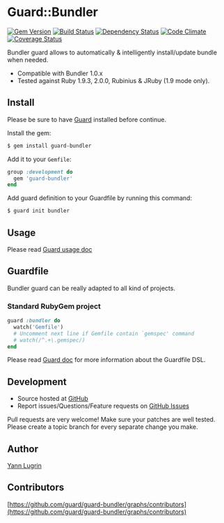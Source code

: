# Guard::Bundler

[![Gem Version](https://badge.fury.io/rb/guard-bundler.png)](http://badge.fury.io/rb/guard-bundler) [![Build Status](https://travis-ci.org/guard/guard-bundler.png?branch=master)](https://travis-ci.org/guard/guard-bundler) [![Dependency Status](https://gemnasium.com/guard/guard-bundler.png)](https://gemnasium.com/guard/guard-bundler) [![Code Climate](https://codeclimate.com/github/guard/guard-bundler.png)](https://codeclimate.com/github/guard/guard-bundler) [![Coverage Status](https://coveralls.io/repos/guard/guard-bundler/badge.png?branch=master)](https://coveralls.io/r/guard/guard-bundler)

Bundler guard allows to automatically & intelligently install/update bundle when needed.

* Compatible with Bundler 1.0.x
* Tested against Ruby 1.9.3, 2.0.0, Rubinius & JRuby (1.9 mode only).

## Install

Please be sure to have [Guard](https://github.com/guard/guard) installed before continue.

Install the gem:

```bash
$ gem install guard-bundler
```

Add it to your `Gemfile`:

```ruby
group :development do
  gem 'guard-bundler'
end
```

Add guard definition to your Guardfile by running this command:

```bash
$ guard init bundler
```

## Usage

Please read [Guard usage doc](https://github.com/guard/guard#readme)

## Guardfile

Bundler guard can be really adapted to all kind of projects.

### Standard RubyGem project

```ruby
guard :bundler do
  watch('Gemfile')
  # Uncomment next line if Gemfile contain `gemspec' command
  # watch(/^.+\.gemspec/)
end
```

Please read [Guard doc](https://github.com/guard/guard#readme) for more information about the Guardfile DSL.

## Development

* Source hosted at [GitHub](https://github.com/guard/guard-bundler)
* Report issues/Questions/Feature requests on [GitHub Issues](https://github.com/guard/guard-bundler/issues)

Pull requests are very welcome! Make sure your patches are well tested. Please create a topic branch for every separate change
you make.

## Author

[Yann Lugrin](https://github.com/yannlugrin)

## Contributors

[https://github.com/guard/guard-bundler/graphs/contributors](https://github.com/guard/guard-bundler/graphs/contributors)
